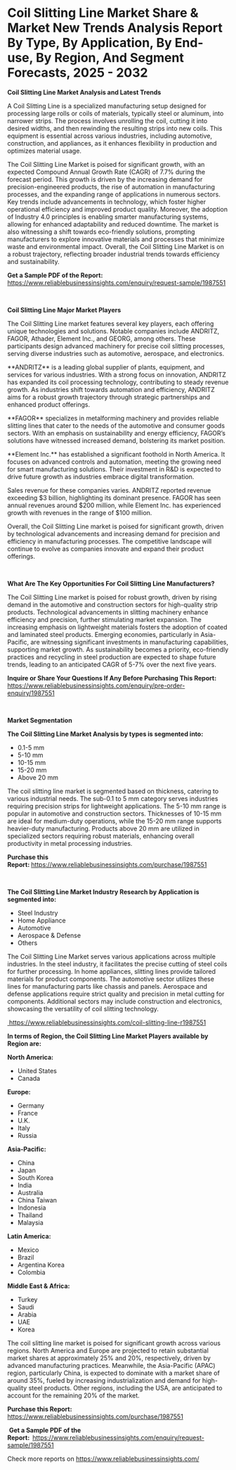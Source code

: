 <p><h1>Coil Slitting Line Market Share & Market New Trends Analysis Report By Type, By Application, By End-use, By Region, And Segment Forecasts, 2025 - 2032</h1></p><p><strong>Coil Slitting Line Market Analysis and Latest Trends</strong></p>
<p><p>A Coil Slitting Line is a specialized manufacturing setup designed for processing large rolls or coils of materials, typically steel or aluminum, into narrower strips. The process involves unrolling the coil, cutting it into desired widths, and then rewinding the resulting strips into new coils. This equipment is essential across various industries, including automotive, construction, and appliances, as it enhances flexibility in production and optimizes material usage.</p><p>The Coil Slitting Line Market is poised for significant growth, with an expected Compound Annual Growth Rate (CAGR) of 7.7% during the forecast period. This growth is driven by the increasing demand for precision-engineered products, the rise of automation in manufacturing processes, and the expanding range of applications in numerous sectors. Key trends include advancements in technology, which foster higher operational efficiency and improved product quality. Moreover, the adoption of Industry 4.0 principles is enabling smarter manufacturing systems, allowing for enhanced adaptability and reduced downtime. The market is also witnessing a shift towards eco-friendly solutions, prompting manufacturers to explore innovative materials and processes that minimize waste and environmental impact. Overall, the Coil Slitting Line Market is on a robust trajectory, reflecting broader industrial trends towards efficiency and sustainability.</p></p>
<p><strong>Get a Sample PDF of the Report:&nbsp;</strong> <a href="https://www.reliablebusinessinsights.com/enquiry/request-sample/1987551?utm_campaign=2238&utm_medium=2&utm_source=Github&utm_content=ia&utm_term=10042025&utm_id=coil-slitting-line">https://www.reliablebusinessinsights.com/enquiry/request-sample/1987551</a></p>
<p>&nbsp;</p>
<p><strong>Coil Slitting Line Major Market Players</strong></p>
<p><p>The Coil Slitting Line market features several key players, each offering unique technologies and solutions. Notable companies include ANDRITZ, FAGOR, Athader, Element Inc., and GEORG, among others. These participants design advanced machinery for precise coil slitting processes, serving diverse industries such as automotive, aerospace, and electronics.</p><p>**ANDRITZ** is a leading global supplier of plants, equipment, and services for various industries. With a strong focus on innovation, ANDRITZ has expanded its coil processing technology, contributing to steady revenue growth. As industries shift towards automation and efficiency, ANDRITZ aims for a robust growth trajectory through strategic partnerships and enhanced product offerings.</p><p>**FAGOR** specializes in metalforming machinery and provides reliable slitting lines that cater to the needs of the automotive and consumer goods sectors. With an emphasis on sustainability and energy efficiency, FAGOR’s solutions have witnessed increased demand, bolstering its market position.</p><p>**Element Inc.** has established a significant foothold in North America. It focuses on advanced controls and automation, meeting the growing need for smart manufacturing solutions. Their investment in R&D is expected to drive future growth as industries embrace digital transformation.</p><p>Sales revenue for these companies varies. ANDRITZ reported revenue exceeding $3 billion, highlighting its dominant presence. FAGOR has seen annual revenues around $200 million, while Element Inc. has experienced growth with revenues in the range of $100 million. </p><p>Overall, the Coil Slitting Line market is poised for significant growth, driven by technological advancements and increasing demand for precision and efficiency in manufacturing processes. The competitive landscape will continue to evolve as companies innovate and expand their product offerings.</p></p>
<p>&nbsp;</p>
<p><strong>What Are The Key Opportunities For Coil Slitting Line Manufacturers?</strong></p>
<p><p>The Coil Slitting Line market is poised for robust growth, driven by rising demand in the automotive and construction sectors for high-quality strip products. Technological advancements in slitting machinery enhance efficiency and precision, further stimulating market expansion. The increasing emphasis on lightweight materials fosters the adoption of coated and laminated steel products. Emerging economies, particularly in Asia-Pacific, are witnessing significant investments in manufacturing capabilities, supporting market growth. As sustainability becomes a priority, eco-friendly practices and recycling in steel production are expected to shape future trends, leading to an anticipated CAGR of 5-7% over the next five years.</p></p>
<p><strong>Inquire or Share Your Questions If Any Before Purchasing This Report:</strong> <a href="https://www.reliablebusinessinsights.com/enquiry/pre-order-enquiry/1987551?utm_campaign=2238&utm_medium=2&utm_source=Github&utm_content=ia&utm_term=10042025&utm_id=coil-slitting-line">https://www.reliablebusinessinsights.com/enquiry/pre-order-enquiry/1987551</a></p>
<p>&nbsp;</p>
<p><strong>Market Segmentation</strong></p>
<p><strong>The Coil Slitting Line Market Analysis by types is segmented into:</strong></p>
<p><ul><li>0.1-5 mm</li><li>5-10 mm</li><li>10-15 mm</li><li>15-20 mm</li><li>Above 20 mm</li></ul></p>
<p><p>The coil slitting line market is segmented based on thickness, catering to various industrial needs. The sub-0.1 to 5 mm category serves industries requiring precision strips for lightweight applications. The 5-10 mm range is popular in automotive and construction sectors. Thicknesses of 10-15 mm are ideal for medium-duty operations, while the 15-20 mm range supports heavier-duty manufacturing. Products above 20 mm are utilized in specialized sectors requiring robust materials, enhancing overall productivity in metal processing industries.</p></p>
<p><strong>Purchase this Report:&nbsp;</strong><a href="https://www.reliablebusinessinsights.com/purchase/1987551?utm_campaign=2238&utm_medium=2&utm_source=Github&utm_content=ia&utm_term=10042025&utm_id=coil-slitting-line">https://www.reliablebusinessinsights.com/purchase/1987551</a></p>
<p>&nbsp;</p>
<p><strong>The Coil Slitting Line Market Industry Research by Application is segmented into:</strong></p>
<p><ul><li>Steel Industry</li><li>Home Appliance</li><li>Automotive</li><li>Aerospace & Defense</li><li>Others</li></ul></p>
<p><p>The Coil Slitting Line Market serves various applications across multiple industries. In the steel industry, it facilitates the precise cutting of steel coils for further processing. In home appliances, slitting lines provide tailored materials for product components. The automotive sector utilizes these lines for manufacturing parts like chassis and panels. Aerospace and defense applications require strict quality and precision in metal cutting for components. Additional sectors may include construction and electronics, showcasing the versatility of coil slitting technology.</p></p>
<p><a href="https://www.reliablebusinessinsights.com/coil-slitting-line-r1987551?utm_campaign=2238&utm_medium=2&utm_source=Github&utm_content=ia&utm_term=10042025&utm_id=coil-slitting-line">&nbsp;https://www.reliablebusinessinsights.com/coil-slitting-line-r1987551</a></p>
<p><strong>In terms of Region, the Coil Slitting Line Market Players available by Region are:</strong></p>
<p>
    <p> <strong> North America: </strong>
        <ul>
            <li>United States</li>
            <li>Canada</li>
        </ul>
        </p> 
    <p> <strong> Europe: </strong>
        <ul>
            <li>Germany</li>
            <li>France</li>
            <li>U.K.</li>
            <li>Italy</li>
            <li>Russia</li>
        </ul>
        </p> 
    <p> <strong> Asia-Pacific: </strong>
        <ul>
            <li>China</li>
            <li>Japan</li>
            <li>South Korea</li>
            <li>India</li>
            <li>Australia</li>
            <li>China Taiwan</li>
            <li>Indonesia</li>
            <li>Thailand</li>
            <li>Malaysia</li>
        </ul>
        </p> 
    <p> <strong> Latin America: </strong>
        <ul>
            <li>Mexico</li>
            <li>Brazil</li>
            <li>Argentina Korea</li>
            <li>Colombia</li>
        </ul>
        </p> 
    <p> <strong> Middle East & Africa: </strong>
        <ul>
            <li>Turkey</li>
            <li>Saudi</li>
            <li>Arabia</li>
            <li>UAE</li>
            <li>Korea</li>
        </ul>
    </p>
    </p>
<p><p>The coil slitting line market is poised for significant growth across various regions. North America and Europe are projected to retain substantial market shares at approximately 25% and 20%, respectively, driven by advanced manufacturing practices. Meanwhile, the Asia-Pacific (APAC) region, particularly China, is expected to dominate with a market share of around 35%, fueled by increasing industrialization and demand for high-quality steel products. Other regions, including the USA, are anticipated to account for the remaining 20% of the market.</p></p>
<p><strong>Purchase this Report: </strong><a href="https://www.reliablebusinessinsights.com/purchase/1987551?utm_campaign=2238&utm_medium=2&utm_source=Github&utm_content=ia&utm_term=10042025&utm_id=coil-slitting-line">https://www.reliablebusinessinsights.com/purchase/1987551</a></p>
<p>&nbsp;<strong>Get a Sample PDF of the Report:&nbsp;&nbsp;</strong><a href="https://www.reliablebusinessinsights.com/enquiry/request-sample/1987551?utm_campaign=2238&utm_medium=2&utm_source=Github&utm_content=ia&utm_term=10042025&utm_id=coil-slitting-line">https://www.reliablebusinessinsights.com/enquiry/request-sample/1987551</a></p>
<p><strong></strong></p>
<p>Check more reports on <a href="https://www.reliablebusinessinsights.com/?utm_campaign=2238&utm_medium=2&utm_source=Github&utm_content=ia&utm_term=10042025&utm_id=coil-slitting-line">https://www.reliablebusinessinsights.com/</a></p>